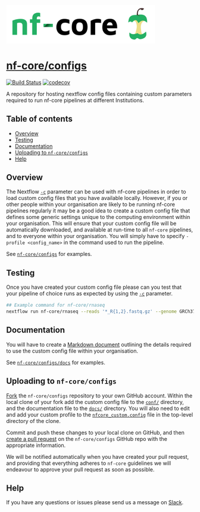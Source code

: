<img src="docs/images/nf-core-logo.png" width="400">

# [nf-core/configs](https://github.com/nf-core/configs)
[![Build Status](https://travis-ci.org/nf-core/configs.svg?branch=master)](https://travis-ci.org/nf-core/configs)
[![codecov](https://codecov.io/gh/nf-core/configs/branch/master/graph/badge.svg)](https://codecov.io/gh/nf-core/configs)

A repository for hosting nextflow config files containing custom parameters required to run nf-core pipelines at different Institutions.

## Table of contents

* [Overview](#overview)
* [Testing](#testing)
* [Documentation](#documentation)
* [Uploading to `nf-core/configs`](#uploading-to-nf-coreconfigs)
* [Help](#help)

## Overview

The Nextflow [`-c`](https://www.nextflow.io/docs/latest/config.html) parameter can be used with nf-core pipelines in order to load custom config files that you have available locally. However, if you or other people within your organisation are likely to be running nf-core pipelines regularly it may be a good idea to create a custom config file that defines some generic settings unique to the computing environment within your organisation. This will ensure that your custom config file will be automatically downloaded, and available at run-time to all `nf-core` pipelines, and to everyone within your organisation. You will simply have to specify `-profile <config_name>` in the command used to run the pipeline.

See [`nf-core/configs`](https://github.com/nf-core/configs/tree/master/conf) for examples.

## Testing

Once you have created your custom config file please can you test that your pipeline of choice runs as expected by using the [`-c`](https://www.nextflow.io/docs/latest/config.html) parameter.

```bash
## Example command for nf-core/rnaseq
nextflow run nf-core/rnaseq --reads '*_R{1,2}.fastq.gz' --genome GRCh37 -c '[path to custom config]'
```

## Documentation

You will have to create a [Markdown document](https://www.markdownguide.org/getting-started/) outlining the details required to use the custom config file within your organisation.

See [`nf-core/configs/docs`](https://github.com/nf-core/configs/tree/master/docs) for examples.

## Uploading to `nf-core/configs`

[Fork](https://help.github.com/articles/fork-a-repo/) the `nf-core/configs` repository to your own GitHub account. Within the local clone of your fork add the custom config file to the [`conf/`](https://github.com/nf-core/configs/tree/master/conf) directory, and the documentation file to the [`docs/`](https://github.com/nf-core/configs/tree/master/docs) directory. You will also need to edit and add your custom profile to the [`nfcore_custom.config`](https://github.com/nf-core/configs/blob/master/nfcore_custom.config) file in the top-level directory of the clone.

Commit and push these changes to your local clone on GitHub, and then [create a pull request](https://help.github.com/articles/creating-a-pull-request-from-a-fork/) on the `nf-core/configs` GitHub repo with the appropriate information.

We will be notified automatically when you have created your pull request, and providing that everything adheres to `nf-core` guidelines we will endeavour to approve your pull request as soon as possible.

## Help

If you have any questions or issues please send us a message on [Slack](https://nf-core-invite.herokuapp.com/).
